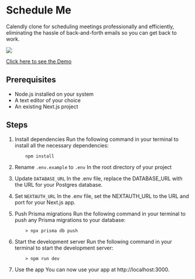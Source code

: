 # Schedule Me

Calendly clone for scheduling meetings professionally and efficiently, eliminating the hassle of back-and-forth emails so you can get back to work.

![](https://github.com/michaelbelete/schedule-me/blob/main/public/images/demo.gif)

[Click here to see the Demo](https://youtu.be/r7hQRYQCdFg)

## Prerequisites

- Node.js installed on your system
- A text editor of your choice
- An existing Next.js project

## Steps

1.  Install dependencies
    Run the following command in your terminal to install all the necessary dependencies:

            npm install

2.  Rename `.env.example` to `.env`
    In the root directory of your project

3.  Update `DATABASE_URL`
    In the .env file, replace the DATABASE_URL with the URL for your Postgres database.

4.  Set `NEXTAUTH_URL`
    In the .env file, set the NEXTAUTH_URL to the URL and port for your Next.js app.

5.  Push Prisma migrations
    Run the following command in your terminal to push any Prisma migrations to your database:

            > npx prisma db push

6.  Start the development server
    Run the following command in your terminal to start the development server:

            > npm run dev

7.  Use the app
    You can now use your app at http://localhost:3000.
